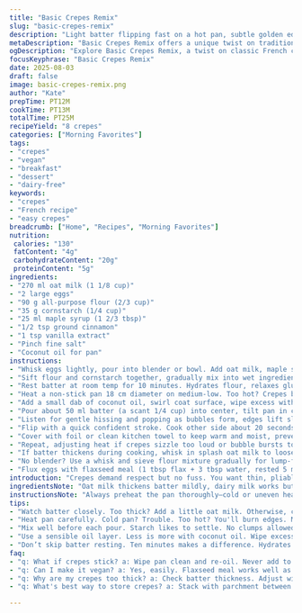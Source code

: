 ```yaml
---
title: "Basic Crepes Remix"
slug: "basic-crepes-remix"
description: "Light batter flipping fast on a hot pan, subtle golden edges. Uses oat milk instead of regular milk, adds cinnamon and vanilla for a mild twist. Flour cut slightly, replacing some with cornstarch for tender texture. Swaps butter for coconut oil on the pan, keeps them pliable. Watch for bubbling on surface and dry edges before flipping; overcooking dries crepes in seconds. Makes roughly 8 to 9 thin crepes, ideal for stuffing or folding. Substitute eggs with flax for egg-free. The technique hinges on spreading quickly and even heat for thin, lacy edges."
metaDescription: "Basic Crepes Remix offers a unique twist on traditional French crepes with oat milk, cinnamon, and coconut oil for a light, pliable texture."
ogDescription: "Explore Basic Crepes Remix, a twist on classic French crepes, featuring oat milk and a hint of cinnamon for a versatile treat."
focusKeyphrase: "Basic Crepes Remix"
date: 2025-08-03
draft: false
image: basic-crepes-remix.png
author: "Kate"
prepTime: PT12M
cookTime: PT13M
totalTime: PT25M
recipeYield: "8 crepes"
categories: ["Morning Favorites"]
tags:
- "crepes"
- "vegan"
- "breakfast"
- "dessert"
- "dairy-free"
keywords:
- "crepes"
- "French recipe"
- "easy crepes"
breadcrumb: ["Home", "Recipes", "Morning Favorites"]
nutrition: 
 calories: "130"
 fatContent: "4g"
 carbohydrateContent: "20g"
 proteinContent: "5g"
ingredients:
- "270 ml oat milk (1 1/8 cup)"
- "2 large eggs"
- "90 g all-purpose flour (2/3 cup)"
- "35 g cornstarch (1/4 cup)"
- "25 ml maple syrup (1 2/3 tbsp)"
- "1/2 tsp ground cinnamon"
- "1 tsp vanilla extract"
- "Pinch fine salt"
- "Coconut oil for pan"
instructions:
- "Whisk eggs lightly, pour into blender or bowl. Add oat milk, maple syrup, vanilla, cinnamon, and salt."
- "Sift flour and cornstarch together, gradually mix into wet ingredients. Blend or whisk just until uniform; slight lumps okay."
- "Rest batter at room temp for 10 minutes. Hydrates flour, relaxes gluten for tender crepes."
- "Heat a non-stick pan 18 cm diameter on medium-low. Too hot? Crepes brown too fast, raw inside. Too cool? Batter won’t set properly."
- "Add a small dab of coconut oil, swirl coat surface, wipe excess with paper towel for thin non-greasy layer."
- "Pour about 50 ml batter (a scant 1/4 cup) into center, tilt pan in circular motion to thinly and evenly coat bottom. The batter should spread quickly, almost translucent edges."
- "Listen for gentle hissing and popping as bubbles form, edges lift slightly from pan after ~45 seconds. When edge looks dry with tiny cracks, and bottom golden, lift edge with spatula."
- "Flip with a quick confident stroke. Cook other side about 20 seconds until faint golden patches appear. Remove gently to plate."
- "Cover with foil or clean kitchen towel to keep warm and moist, prevents drying and tearing during stacking."
- "Repeat, adjusting heat if crepes sizzle too loud or bubble bursts too quickly indicating pan too hot."
- "If batter thickens during cooking, whisk in splash oat milk to loosen; prevents dense crepes."
- "No blender? Use a whisk and sieve flour mixture gradually for lump-free batter."
- "Flux eggs with flaxseed meal (1 tbsp flax + 3 tbsp water, rested 5 min) for vegan option."
introduction: "Crepes demand respect but no fuss. You want thin, pliable sheets, not thick pancakes. Texture matters: quick heat, thin batter, and precise flipping. Oat milk replaces dairy, adds mild sweetness and silkiness without heaviness. Using cornstarch cuts toughness, softens crumb. Cinnamon and vanilla sneak in gentle spices, making crepes ready for anything—from fruit compote to a savory mushroom filling. Timing is sensory-driven; trust your eyes first over the clock. Sound cues too: subtle sizzle, edge lift are your signposts. Avoid tough crepes by resting batter and adjusting heat on the fly. Coconut oil creates a nonstick barrier without smoking or sticking, unlike butter which burns easily. Crepes turn on scent, look, and touch more than numbers. Learn it right, every flip counts."
ingredientsNote: "Oat milk thickens batter mildly, dairy milk works but often heavier. Maple syrup adds subtle sweetness and depth, swap with agave or sugar if preferred but taste impacts final. Cornstarch is key to tender crepes; skip if unavailable but expect chewier texture. Flour type impacts elasticity—AP flour balances but pastry flour yields more delicate results. Coconut oil tolerates higher heat and resists burning better than butter, but butter gives richer flavor if you don’t mind monitoring heat and possibly frequent pan wipe-downs. Eggs provide structure and moisture; flax seed alternative can be used for egg-free but expect slight difference in flavor and less rise. Pinch of salt highlights flavor; no omission. Vanilla and cinnamon optional but contribute layered aroma, especially when serving sweet. Adjust liquids if batter looks too thick or runny; texture should be pourable but not watery, easy to coat pan thinly without pooling. Resting the batter allows flour to absorb liquid, prevents tough bites. Stir gently before cooking to reincorporate any settled flour without overmixing which develops gluten causing toughness."
instructionsNote: "Always preheat the pan thoroughly—cold or uneven heat ruins crepes. Medium-low heat steady and forgiving. Make first crepe a tester; adjust heat or batter thinness. Too thick batter = heavy crepes, too thin = tears. Don't wait too long before flipping or edges burn; watch for bubbles and dry rims. Flip smart: slide spatula carefully under edge, then flick wrist with confidence to avoid breaking. Second side cooks faster, so only brief contact. Cover cooked crepes loosely—foil traps moisture; paper towel dries out. If crepes stick, wipe pan clean and re-oil, never add batter on sticky surface. Keep pan moving to avoid hotspots; swirl oil between crepes. Whisk batter briefly before each pour, as starch settles. No blender? Sifting flour into bowl then whisking vigorously works fine. If crepes stiffen during stacking, layer with a damp cloth to retain moisture. Reheat gently on pan or steamer to avoid dry cracking. For savory use, skip sugar and cinnamon, add fresh herbs into batter or brush with flavored oil before cooking. Knowing when pan is too hot comes with practice: if batter bubbles furiously and browns unevenly, lower heat. Patience beats speed here."
tips:
- "Watch batter closely. Too thick? Add a little oat milk. Otherwise, crepes won't thin out. Too runny? Adjust flour next time. Experimenting is key."
- "Heat pan carefully. Cold pan? Trouble. Too hot? You'll burn edges. Medium-low is your friend. Test first crepe for heat clarity. Adjust as needed."
- "Mix well before each pour. Starch likes to settle. No clumps allowed. Clumps lead to uneven cooking. Keep that batter moving, stir, don’t overdo it."
- "Use a sensible oil layer. Less is more with coconut oil. Wipe excess off to avoid grease patches. Dry crepes tear. Lots of small changes add up."
- "Don’t skip batter resting. Ten minutes makes a difference. Hydrates flour; gluten relaxes. Important for tenderness. Crepes yield softer and manageable results."
faq:
- "q: What if crepes stick? a: Wipe pan clean and re-oil. Never add to a sticky surface. Hotspots ruin the flow, reheat if necessary."
- "q: Can I make it vegan? a: Yes, easily. Flaxseed meal works well as egg substitute. Mix one tbsp flax with three tbsp water. Let sit, use it."
- "q: Why are my crepes too thick? a: Check batter thickness. Adjust with milk to thin. Test-run first crepe helps gauge what's right. Practice matters."
- "q: What's best way to store crepes? a: Stack with parchment between layers. Cover with damp cloth or foil. Use fridge for few days, freezer longer."

---
```

